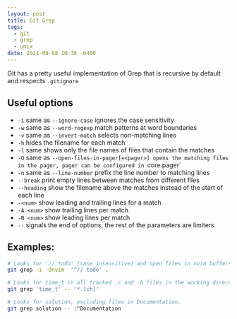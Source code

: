 ```yaml
---
layout: post
title: Git Grep
tags:
  - git
  - grep
  - unix
date: 2021-09-08 10:38 -0400
---
```

Git has a pretty useful implementation of Grep that is recursive by default and respects `.gitignore`

## Useful options

- `-i` same as `--ignore-case` ignores the case sensitivity
- `-w` same as `--word-regexp` match patterns at word boundaries
- `-v` same as `--invert-match` selects non-matching lines
- `-h` hides the filename for each match
- `-l` same shows only the file names of files that contain the matches
- `-O` same as `--open-files-in-pager[=<pager>] opens the matching files in the pager, pager can be configured in `core.pager`
- `-n` same as `--line-number` prefix the line number to matching lines
- `--break` print empty lines between matches from different files
- `--heading` show the filename above the matches instead of the start of each line
- `-<num>` show <num> leading and trailing lines for a match
- `-A <num>` show <num> trailing lines per match
- `-B <num>` show <num> leading lines per match
- `--` signals the end of options, the rest of the parameters are <pathspec> limiters


## Examples:

```bash
# Looks for '// todo' (case insensitive) and open files in nvim buffers 
git grep -i -Onvim  '^// todo' .

# Looks for time_t in all tracked .c and .h files in the working directory and its subdirectories.
git grep 'time_t' -- '*.[ch]'

# Looks for solution, excluding files in Documentation.
git grep solution -- :^Documentation
```